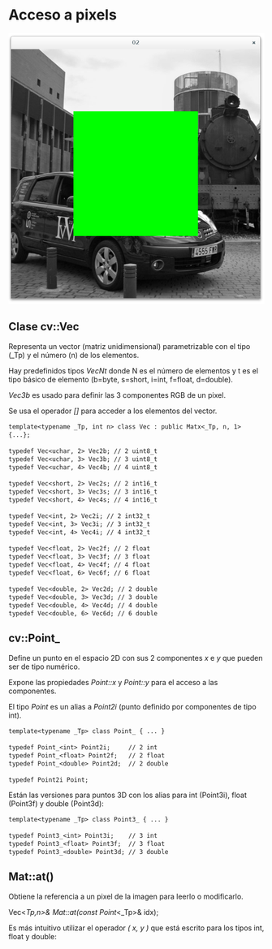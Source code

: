 # Acceso a pixels

![Acceso a pixels](screenshot/01.png)

## Clase cv::Vec

Representa un vector (matriz unidimensional) parametrizable con el tipo (_Tp) y 
el número (n) de los elementos. 

Hay predefinidos tipos _VecNt_ donde N es el número de elementos y t es el tipo 
básico de elemento (b=byte, s=short, i=int, f=float, d=double).

_Vec3b_ es usado para definir las 3 componentes RGB de un pixel.

Se usa el operador _[]_ para acceder a los elementos del vector.

```
template<typename _Tp, int n> class Vec : public Matx<_Tp, n, 1> {...};

typedef Vec<uchar, 2> Vec2b; // 2 uint8_t
typedef Vec<uchar, 3> Vec3b; // 3 uint8_t
typedef Vec<uchar, 4> Vec4b; // 4 uint8_t

typedef Vec<short, 2> Vec2s; // 2 int16_t
typedef Vec<short, 3> Vec3s; // 3 int16_t
typedef Vec<short, 4> Vec4s; // 4 int16_t

typedef Vec<int, 2> Vec2i; // 2 int32_t
typedef Vec<int, 3> Vec3i; // 3 int32_t
typedef Vec<int, 4> Vec4i; // 4 int32_t

typedef Vec<float, 2> Vec2f; // 2 float
typedef Vec<float, 3> Vec3f; // 3 float
typedef Vec<float, 4> Vec4f; // 4 float
typedef Vec<float, 6> Vec6f; // 6 float

typedef Vec<double, 2> Vec2d; // 2 double
typedef Vec<double, 3> Vec3d; // 3 double
typedef Vec<double, 4> Vec4d; // 4 double
typedef Vec<double, 6> Vec6d; // 6 double
```

## cv::Point_

Define un punto en el espacio 2D con sus 2 componentes _x_ e _y_ que pueden ser de tipo numérico.

Expone las propiedades _Point::x_ y _Point::y_ para el acceso a las componentes.

El tipo _Point_ es un alias a _Point2i_ (punto definido por componentes de tipo int).

```
template<typename _Tp> class Point_ { ... }

typedef Point_<int> Point2i;     // 2 int 
typedef Point_<float> Point2f;   // 2 float
typedef Point_<double> Point2d;  // 2 double

typedef Point2i Point;
```

Están las versiones para puntos 3D con los alias para int (Point3i), float (Point3f) y double (Point3d):

```
template<typename _Tp> class Point3_ { ... }

typedef Point3_<int> Point3i;    // 3 int
typedef Point3_<float> Point3f;  // 3 float
typedef Point3_<double> Point3d; // 3 double
```


## Mat::at()

Obtiene la referencia a un pixel de la imagen para leerlo o modificarlo.

   Vec<_Tp,n>& Mat::at(const Point_<_Tp>& idx);

Es más intuitivo utilizar el operador _( x, y )_ que está escrito para los tipos int, float y double:

```
```

